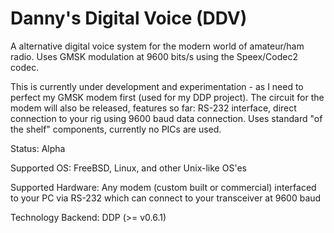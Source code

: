 # Danny's Digital Voice (DDV)

A alternative digital voice system for the modern world of amateur/ham radio. Uses GMSK modulation at 9600 bits/s using the Speex/Codec2 codec.

This is currently under development and experimentation - as I need to perfect my GMSK modem first (used for my DDP project). The circuit for the modem will also be released, features so far: RS-232 interface, direct connection to your rig using 9600 baud data connection. Uses standard "of the shelf" components, currently no PICs are used.




Status: Alpha

Supported OS: FreeBSD, Linux, and other Unix-like OS'es

Supported Hardware: Any modem (custom built or commercial) interfaced to your PC via RS-232 which can connect to your transceiver at 9600 baud

Technology Backend: DDP (>= v0.6.1)

